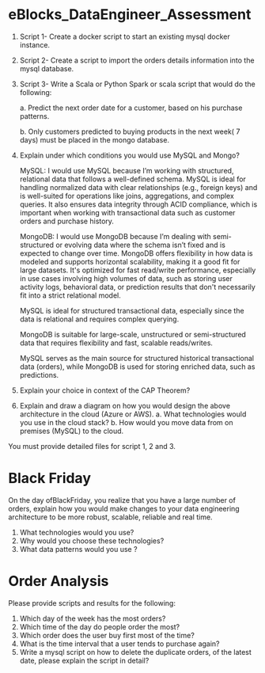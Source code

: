 # eBlocks_DataEngineer_Assessment

1. Script 1- Create a docker script to start an existing mysql docker instance.
2. Script 2- Create a script to import the orders details information into the mysql database.
3. Script 3- Write a Scala or Python Spark or scala script that would do the following:
   
   a. Predict the next order date for a customer, based on his purchase patterns.
   
   b. Only customers predicted to buying products in the next week( 7 days) must be placed in the mongo database.
5. Explain under which conditions you would use MySQL and Mongo?

   MySQL: I would use MySQL because I’m working with structured, relational data that follows a well-defined schema. MySQL is ideal for handling normalized data with clear relationships (e.g., foreign keys) and      is well-suited for operations like joins, aggregations, and complex queries. It also ensures data integrity through ACID compliance, which is important when working with transactional data such as customer        orders and purchase history.
   
   MongoDB: I would use MongoDB because I’m dealing with semi-structured or evolving data where the schema isn’t fixed and is expected to change over time. MongoDB offers flexibility in how data is modeled and       supports horizontal scalability, making it a good fit for large datasets. It's optimized for fast read/write performance, especially in use cases involving high volumes of data, such as storing user activity       logs, behavioral data, or prediction results that don't necessarily fit into a strict relational model.
   
   MySQL is ideal for structured transactional data, especially since the data is relational and requires complex querying.

   MongoDB is suitable for large-scale, unstructured or semi-structured data that requires flexibility and fast, scalable reads/writes.
   
   MySQL serves as the main source for structured historical transactional data (orders), while MongoDB is used for storing enriched data, such as predictions.
   
7. Explain your choice in context of the CAP Theorem?
8. Explain and draw a diagram on how you would design the above architecture in the cloud (Azure or AWS).
   a. What technologies would you use in the cloud stack?
   b. How would you move data from on premises (MySQL) to the cloud.

You must provide detailed files for script 1, 2 and 3.

# Black Friday 

On the day ofBlackFriday, you realize that you have a large number of orders, explain how you would make changes to your data engineering architecture to be more robust, scalable, reliable and real time.

1. What technologies would you use?
2. Why would you choose these technologies?
3. What data patterns would you use ?
  
# Order Analysis

Please provide scripts and results for the following:

1. Which day of the week has the most orders?
2. Which time of the day do people order the most?
3. Which order does the user buy first most of the time?
4. What is the time interval that a user tends to purchase again?
5. Write a mysql script on how to delete the duplicate orders, of the latest date, please explain the script in detail?
